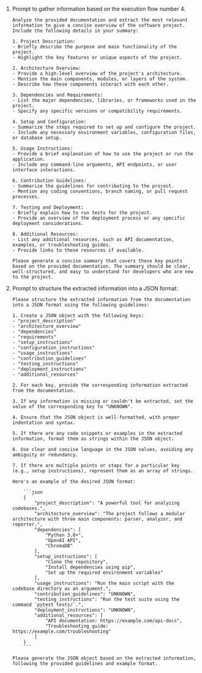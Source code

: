 1. Prompt to gather information based on the execution flow number 4.

    ```
    Analyze the provided documentation and extract the most relevant information to give a concise overview of the software project. Include the following details in your summary:

    1. Project Description:
    - Briefly describe the purpose and main functionality of the project.
    - Highlight the key features or unique aspects of the project.

    2. Architecture Overview:
    - Provide a high-level overview of the project's architecture.
    - Mention the main components, modules, or layers of the system.
    - Describe how these components interact with each other.

    3. Dependencies and Requirements:
    - List the major dependencies, libraries, or frameworks used in the project.
    - Specify any specific versions or compatibility requirements.

    4. Setup and Configuration:
    - Summarize the steps required to set up and configure the project.
    - Include any necessary environment variables, configuration files, or database setup.

    5. Usage Instructions:
    - Provide a brief explanation of how to use the project or run the application.
    - Include any command-line arguments, API endpoints, or user interface interactions.

    6. Contribution Guidelines:
    - Summarize the guidelines for contributing to the project.
    - Mention any coding conventions, branch naming, or pull request processes.

    7. Testing and Deployment:
    - Briefly explain how to run tests for the project.
    - Provide an overview of the deployment process or any specific deployment considerations.

    8. Additional Resources:
    - List any additional resources, such as API documentation, examples, or troubleshooting guides.
    - Provide links to these resources if available.

    Please generate a concise summary that covers these key points based on the provided documentation. The summary should be clear, well-structured, and easy to understand for developers who are new to the project.
    ```

2. Prompt to structure the extracted information into a JSON format:

    ```
    Please structure the extracted information from the documentation into a JSON format using the following guidelines:

    1. Create a JSON object with the following keys:
    - "project_description"
    - "architecture_overview"
    - "dependencies"
    - "requirements"
    - "setup_instructions"
    - "configuration_instructions"
    - "usage_instructions"
    - "contribution_guidelines"
    - "testing_instructions"
    - "deployment_instructions"
    - "additional_resources"

    2. For each key, provide the corresponding information extracted from the documentation.

    3. If any information is missing or couldn't be extracted, set the value of the corresponding key to "UNKNOWN".

    4. Ensure that the JSON object is well-formatted, with proper indentation and syntax.

    5. If there are any code snippets or examples in the extracted information, format them as strings within the JSON object.

    6. Use clear and concise language in the JSON values, avoiding any ambiguity or redundancy.

    7. If there are multiple points or steps for a particular key (e.g., setup instructions), represent them as an array of strings.

    Here's an example of the desired JSON format:

        ```json
        {
            "project_description": "A powerful tool for analyzing codebases.",
            "architecture_overview": "The project follows a modular architecture with three main components: parser, analyzer, and reporter.",
            "dependencies": [
                "Python 3.8+",
                "OpenAI API",
                "ChromaDB"
            ],
            "setup_instructions": [
                "Clone the repository",
                "Install dependencies using pip",
                "Set up the required environment variables"
            ],
            "usage_instructions": "Run the main script with the codebase directory as an argument.",
            "contribution_guidelines": "UNKNOWN",
            "testing_instructions": "Run the test suite using the command `pytest tests/`.",
            "deployment_instructions": "UNKNOWN",
            "additional_resources": [
                "API documentation: https://example.com/api-docs",
                "Troubleshooting guide: https://example.com/troubleshooting"
            ]
        }
        ```

    Please generate the JSON object based on the extracted information, following the provided guidelines and example format.
    ```